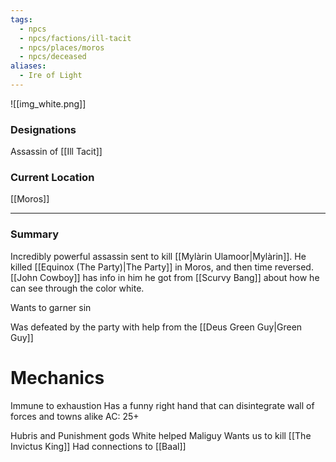 ```yaml
---
tags:
  - npcs
  - npcs/factions/ill-tacit
  - npcs/places/moros
  - npcs/deceased
aliases:
  - Ire of Light
---
```

![[img_white.png]]

### Designations
Assassin of [[Ill Tacit]]

### Current Location
[[Moros]]

___
### Summary
Incredibly powerful assassin sent to kill [[Mylàrin Ulamoor|Mylàrin]].
He killed [[Equinox (The Party)|The Party]] in Moros, and then time reversed.
[[John Cowboy]] has info in him he got from [[Scurvy Bang]] about how he can see through the color white.

Wants to garner sin

Was defeated by the party with help from the [[Deus Green Guy|Green Guy]]
# Mechanics
Immune to exhaustion
Has a funny right hand that can disintegrate wall of forces and towns alike
AC: 25+

Hubris and Punishment gods
White helped Maliguy
Wants us to kill [[The Invictus King]]
Had connections to [[Baal]]
